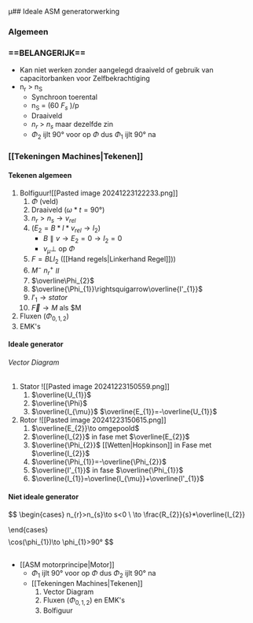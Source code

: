 µ## Ideale ASM generatorwerking
### Algemeen

### **==BELANGERIJK==**
- Kan niet werken zonder aangelegd draaiveld of gebruik van capacitorbanken voor Zelfbekrachtiging
- n<sub>r</sub> > n<sub>S</sub>
	- Synchroon toerental
	- n<sub>S</sub> = (60 $F_s$ )/p
	- Draaiveld
	- $n_r$ > $n_s$ maar dezelfde zin 
	- $\Phi_2$ ijlt 90° voor op $\Phi$ dus $\Phi_{1}$ ijlt 90° na
### [[Tekeningen Machines|Tekenen]]
#### Tekenen algemeen
1. Bolfiguur![[Pasted image 20241223122233.png]]
	1. $\Phi$  (veld)
	2. Draaiveld ($\omega*t=90°$)
	3. $n_{r}>n_{s}\to v_{rel}$
	4. $(E_{2}=B*l*v_{rel}\to I_{2})$
		- $B \parallel v\to E_{2}=0\to I_{2}=0$
		- $v_{\mu}\perp$ op $\Phi$
	5. $F=BLI_{2}$ ([[Hand regels|Linkerhand Regel]]))
	6. $M^-$ $n_{r}^{+}$ $II$
	7. $\overline\Phi_{2}$
	8. $\overline{\Phi_{1}}\rightsquigarrow\overline{I'_{1}}$
	9. $I'_{1}\to stator$
	10. $\vec{F}\to M$ als $M
1. Fluxen ($\Phi_{0,1,2}$)
2. EMK's
#### Ideale generator
###### Vector Diagram
1. Stator
![[Pasted image 20241223150559.png]]
	1.  $\overline{U_{1}}$
	2. $\overline{\Phi}$
	3. $\overline{I_{\mu}}$
	$\overline{E_{1}}=-\overline{U_{1}}$
1. Rotor
![[Pasted image 20241223150615.png]]
	1. $\overline{E_{2}}\to omgepoold$
	2. $\overline{I_{2}}$ in fase met $\overline{E_{2}}$
	3. $\overline{\Phi_{2}}$ [[Wetten|Hopkinson]] in Fase met $\overline{I_{2}}$
	4. $\overline{\Phi_{1}}=-\overline{\Phi_{2}}$
	5. $\overline{I'_{1}}$ in fase $\overline{\Phi_{1}}$
	6. $\overline{I_{1}}=\overline{I_{\mu}}+\overline{I'_{1}}$
#### Niet ideale generator
$$
\begin{cases}
n_{r}>n_{s}\to s<0 \\
\to \frac{R_{2}}{s}*\overline{I_{2}}

\end{cases}
$$
$$
\cos(\phi_{1})\to \phi_{1}>90°
$$


## 
- [[ASM motorprincipe|Motor]]
	- $\Phi_1$ ijlt 90° voor op $\Phi$ dus $\Phi_{2}$ ijlt 90° na
	- [[Tekeningen Machines|Tekenen]]
		1. Vector Diagram
		2. Fluxen ($\Phi_{0,1,2}$) en EMK's
		3. Bolfiguur



